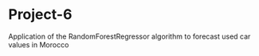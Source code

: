 # Project-6
Application of the RandomForestRegressor algorithm to forecast used car values in Morocco
